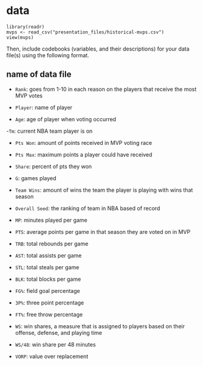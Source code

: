 # data



```{r load-data1}
library(readr)
mvps <- read_csv("presentation_files/historical-mvps.csv")
view(mvps)

```

Then, include codebooks (variables, and their descriptions) for your data file(s)
using the following format.

## name of data file

- `Rank`: goes from 1-10 in each reason on the players that receive the most MVP votes 

- `Player`: name of player

- `Age`: age of player when voting occurred

-`Tm`: current NBA team player is on

- `Pts Won`: amount of points received in MVP voting race

- `Pts Max`: maximum points a player could have received

- `Share`: percent of pts they won

- `G`: games played

- `Team Wins`: amount of wins the team the player is playing with wins that season

- `Overall Seed`: the ranking of team in NBA based of record

- `MP`: minutes played per game

- `PTS`: average points per game in that season they are voted on in MVP

- `TRB`: total rebounds per game

- `AST`: total assists per game

- `STL`: total steals per game

- `BLK`: total blocks per game

- `FG%`: field goal percentage

- `3P%`: three point percentage

- `FT%`: free throw percentage

- `WS`: win shares, a measure that is assigned to players based on their offense, defense, and playing time

- `WS/48`: win share per 48 minutes

- `VORP`: value over replacement

